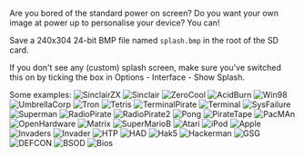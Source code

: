 Are you bored of the standard power on screen?
Do you want your own image at power up to personalise your device?
You can!

Save a 240x304 24-bit BMP file named `splash.bmp` in the root of the SD card.

If you don't see any (custom) splash screen, make sure you've switched this on by ticking the box in Options - Interface - Show Splash.



Some examples:
![SinclairZX](https://ibb.co/rmVj9sd)
![Sinclair](https://ibb.co/gy8LKxF)
![ZeroCool](https://ibb.co/H2xQTyK)
![AcidBurn](https://ibb.co/mz4Jw79)
![Win98](https://ibb.co/Lg6tRbg)
![UmbrellaCorp](https://ibb.co/P5R5kTP)
![Tron](https://ibb.co/r6NS0hM)
![Tetris](https://ibb.co/jHkjmLS)
![TerminalPirate](https://ibb.co/bKP68W9)
![Terminal](https://ibb.co/XDW1SB8)
![SysFailure](https://ibb.co/wB1bs1P)
![Superman](https://ibb.co/8btfQD7)
![RadioPirate](https://ibb.co/x229ydF)
![RadioPirate2](https://ibb.co/VpVZCPs)
![Pong](https://ibb.co/kmPjkfF)
![PirateTape](https://ibb.co/sRGsxTV)
![PacMAn](https://ibb.co/Ykx7nbz)
![OpenHardware](https://ibb.co/NKHWVqt)
![Matrix](https://ibb.co/qN0vGqH)
![SuperMarioB](https://ibb.co/3R9VW66)
![Atari](https://ibb.co/Bq7DsdM)
![iPod](https://ibb.co/d01kC7R)
![Apple](https://ibb.co/CJNn0cK)
![Invaders](https://ibb.co/z8N4cJw)
![Invader](https://ibb.co/93zypj2)
![HTP](https://ibb.co/Yd9y6N9)
![HAD](https://ibb.co/Y010DFX)
![Hak5](https://ibb.co/v1S1d4B)
![Hackerman](https://ibb.co/hKzB0Wz)
![GSG](https://ibb.co/0qsZzv3)
![DEFCON](https://ibb.co/Dz69WM3)
![BSOD](https://ibb.co/S3CTTYj)
![Bios](https://ibb.co/BGbZjNT)


